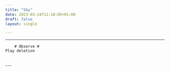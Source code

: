 ```yaml
---
title: "Sky"
date: 2023-03-24T11:10:05+01:00
draft: false
layout: single

---
```

---
        # Observe #
    Play deletion
<br/>
---